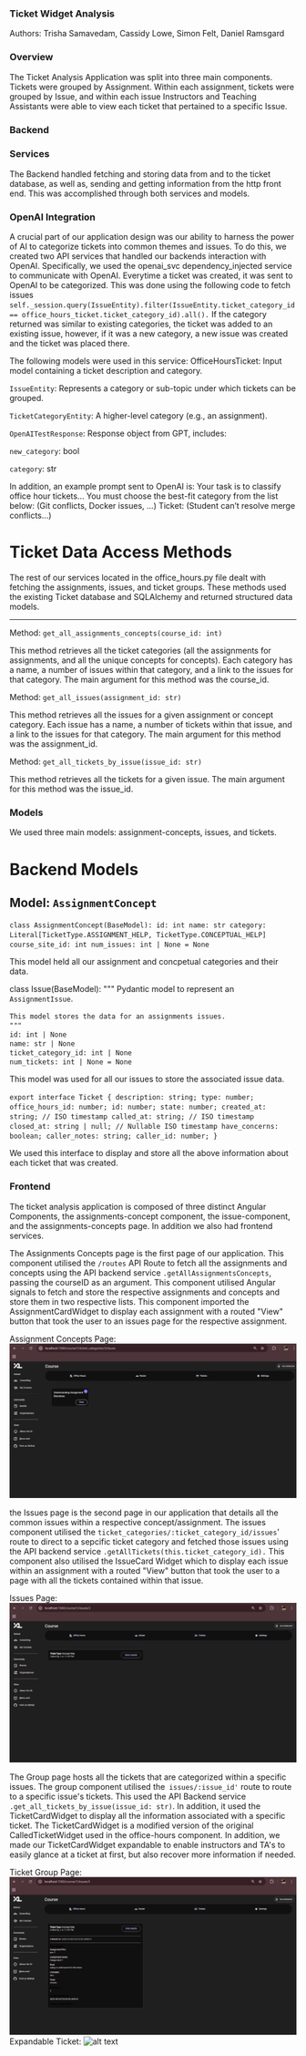 ### Ticket Widget Analysis

Authors: Trisha Samavedam, Cassidy Lowe, Simon Felt, Daniel Ramsgard

### Overview

The Ticket Analysis Application was split into three main components. Tickets were grouped by Assignment. Within each assignment, tickets were grouped by Issue, and within each issue Instructors and Teaching Assistants were able to view each ticket that pertained to a specific Issue.

### Backend

### Services

The Backend handled fetching and storing data from and to the ticket database, as well as, sending and getting information from the http front end. This was accomplished through both services and models.

### OpenAI Integration

A crucial part of our application design was our ability to harness the power of AI to categorize tickets into common themes and issues. To do this, we created two API services that handled our backends interaction with OpenAI. Specifically, we used the openai_svc dependency_injected service to communicate with OpenAI. Everytime a ticket was created, it was sent to OpenAI to be categorized. This was done using the following code to fetch issues `self._session.query(IssueEntity).filter(IssueEntity.ticket_category_id == office_hours_ticket.ticket_category_id).all().` If the category returned was similar to existing categories, the ticket was added to an existing issue, however, if it was a new category, a new issue was created and the ticket was placed there.

The following models were used in this service:
OfficeHoursTicket: Input model containing a ticket description and category.

`IssueEntity`: Represents a category or sub-topic under which tickets can be grouped.

`TicketCategoryEntity`: A higher-level category (e.g., an assignment).

`OpenAITestResponse`: Response object from GPT, includes:

`new_category`: bool

`category`: str

In addition, an example prompt sent to OpenAI is: Your task is to classify office hour tickets...
You must choose the best-fit category from the list below:
(Git conflicts, Docker issues, ...)
Ticket: (Student can’t resolve merge conflicts...)

# Ticket Data Access Methods

The rest of our services located in the office_hours.py file dealt with fetching the assignments, issues, and ticket groups. These methods used the existing Ticket database and SQLAlchemy and returned structured data models.

---

Method: `get_all_assignments_concepts(course_id: int)`

This method retrieves all the ticket categories (all the assignments for assignments, and all the unique concepts for concepts). Each category has a name, a number of issues within that category, and a link to the issues for that category. The main argument for this method was the course_id.

Method: `get_all_issues(assignment_id: str)`

This method retrieves all the issues for a given assignment or concept category. Each issue has a name, a number of tickets within that issue, and a link to the issues for that category. The main argument for this method was the assignment_id.

Method: `get_all_tickets_by_issue(issue_id: str)`

This method retrieves all the tickets for a given issue. The main argument for this method was the issue_id.

### Models

We used three main models: assignment-concepts, issues, and tickets.

# Backend Models

## Model: `AssignmentConcept`

`class AssignmentConcept(BaseModel):
    id: int
    name: str
    category: Literal[TicketType.ASSIGNMENT_HELP, TicketType.CONCEPTUAL_HELP]
    course_site_id: int
    num_issues: int | None = None`

This model held all our assignment and concpetual categories and their data.

class Issue(BaseModel):
"""
Pydantic model to represent an `AssignmentIssue`.

    This model stores the data for an assignments issues.
    """
    id: int | None
    name: str | None
    ticket_category_id: int | None
    num_tickets: int | None = None

This model was used for all our issues to store the associated issue data.

`export interface Ticket {
  description: string;
  type: number;
  office_hours_id: number;
  id: number;
  state: number;
  created_at: string; // ISO timestamp
  called_at: string; // ISO timestamp
  closed_at: string | null; // Nullable ISO timestamp
  have_concerns: boolean;
  caller_notes: string;
  caller_id: number;
}`

We used this interface to display and store all the above information about each ticket that was created.

### Frontend

The ticket analysis application is composed of three distinct Angular Components, the assignments-concept component, the issue-component, and the assignments-concepts page. In addition we also had frontend services.

The Assignments Concepts page is the first page of our application. This component utilised the `/routes` API Route to fetch all the assignments and concepts using the API backend service `.getAllAssignmentsConcepts`, passing the courseID as an argument. This component utilised Angular signals to fetch and store the respective assignments and concepts and store them in two respective lists. This component imported the AssignmentCardWidget to display each assignment with a routed "View" button that took the user to an issues page for the respective assignment.

Assignment Concepts Page: ![alt text](image.png)

the Issues page is the second page in our application that details all the common issues within a respective concept/assignment. The issues component utilised the `ticket_categories/:ticket_category_id/issues`' route to direct to a sepcific ticket category and fetched those issues using the API backend service `.getAllTickets(this.ticket_category_id).` This component also utilised the IssueCard Widget which to display each issue within an assignment with a routed "View" button that took the user to a page with all the tickets contained within that issue.

Issues Page: ![alt text](image-1.png)

The Group page hosts all the tickets that are categorized within a specific issues. The group component utilised the` issues/:issue_id'` route to route to a specific issue's tickets. This used the API Backend service `.get_all_tickets_by_issue(issue_id: str)`. In addition, it used the TicketCardWidget to display all the information associated with a specific ticket. The TicketCardWidget is a modified version of the original CalledTicketWidget used in the office-hours component. In addition, we made our TicketCardWidget expandable to enable instructors and TA's to easily glance at a ticket at first, but also recover more information if needed.

Ticket Group Page: ![alt text](image-2.png)
Expandable Ticket: ![alt text](image-3.png)
